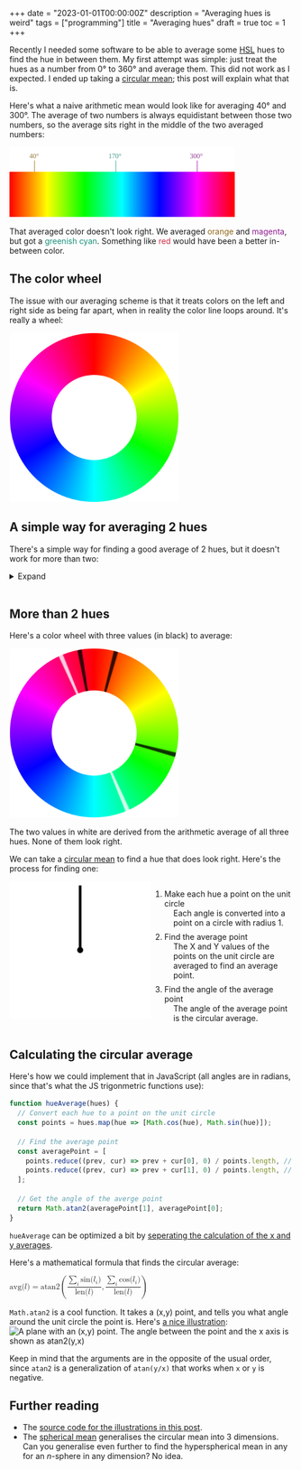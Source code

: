 +++
date = "2023-01-01T00:00:00Z"
description = "Averaging hues is weird"
tags = ["programming"]
title = "Averaging hues"
draft = true
toc = 1
+++

Recently I needed some software to be able to average some [HSL](https://en.wikipedia.org/wiki/HSL_and_HSV) hues to find the hue in between them. My first attempt was simple: just treat the hues as a number from 0° to 360° and average them. This did not work as I expected. I ended up taking a [circular mean](https://en.wikipedia.org/wiki/Circular_mean); this post will explain what that is.

Here's what a naive arithmetic mean would look like for averaging 40° and 300°. The average of two numbers is always equidistant between those two numbers, so the average sits right in the middle of the two averaged numbers:

<img src="color-line-avg.svg" width="400" alt="A color line with points indicated at 40° and 300°, and their average shown exactly between them at 170°">

That averaged color doesn't look right. We averaged <span style="color: hsl(40deg, 70%, 33%)">orange</span> and <span style="color: hsl(300deg, 70%, 33%)">magenta</span>, but got a <span style="color: hsl(170deg, 70%, 33%)">greenish cyan</span>. Something like <span style="color: hsl(350deg, 65%, 50%)">red</span> would have been a better in-between color.

## The color wheel

The issue with our averaging scheme is that it treats colors on the left and right side as being far apart, when in reality the color line loops around. It's really a wheel:

<img src="color-wheel.png" width="300" alt="A color wheel">

## A simple way for averaging 2 hues
There's a simple way for finding a good average of 2 hues, but it doesn't work for more than two:

<details>
<summary>Expand</summary>

On a wheel, there are *two* equidistant points from the two averaged numbers, shown in white. The one on the top of the circle is closer to the two inputs, and the other one is further from the two inputs. Here, the two averaged numbers are plotted in black, and the averages in white:

<div id="observablehq-twoHueWheel-47b658f5"></div>
<div id="observablehq-viewof-pieP1-47b658f5"></div>
<div id="observablehq-viewof-pieP2-47b658f5"></div>
<noscript>
  <img src="color-wheel-2-points.png" alt="A color wheel with two points. There are two average points on opposite sides of the circle, both between the two averaged points.">
</noscript>

The calculation for the two averages is simple: we can find one the usual way, by taking the average of the hues:

```js
function simpleAvg(p1, p2) {
  return (p1 + p2) / 2 }
```

And rotate the first average by 180° to get the second one:

```js
function oppositeAvg(p1, p2) {
  return (simpleAvg(p1, p2) + 180) % 360 }
```
We can use select of the two averages is closest to the points to use as our average hue.

</details>
<br>

## More than 2 hues

Here's a color wheel with three values (in black) to average:

<img src="color-wheel-3-points.png" width="300" alt="A color wheel with three values in black, and two averages in white">

The two values in white are derived from the arithmetic average of all three hues. None of them look right.

We can take a [circular mean](https://en.wikipedia.org/wiki/Circular_mean) to find a hue that does look right. Here's the process for finding one:

<div id="explainer-area">
  <div>
    <div id="observablehq-nCircExplainer-b1c5a5c2"></div>
    <div id="observablehq-nCircStyle-b1c5a5c2"></div>
    <noscript>
      <img src="nCircExplainer.svg" alt="TODO">
    </noscript>
  </div>
  <div>
    <ol id="explainer-step-list">
      <li id="explainer-phase-2">
        Make each hue a point on the unit circle
        <div>Each angle is converted into a point on a circle with radius 1.</div>
      </li>
      <li id="explainer-phase-3">
        Find the average point
        <div>The X and Y values of the points on the unit circle are averaged to find an average point.</div>
      </li>
      <li id="explainer-phase-4">
        Find the angle of the average point
        <div>The angle of the average point is the circular average.</div>
      </li>
    </ol>
    <button id="explainer-next" style="display: none">Next</button>
  </div>
</div>
<script type="module" async>
import {Runtime, Inspector} from "https://cdn.jsdelivr.net/npm/@observablehq/runtime@4/dist/runtime.js";
import define from "https://api.observablehq.com/d/00991c3084b248ef.js?v=3";
window.obsModule = new Runtime().module(define, name => {
  if (name === "nCircExplainer") return new Inspector(document.querySelector("#observablehq-nCircExplainer-b1c5a5c2"));
  if (name === "nCircStyle") return new Inspector(document.querySelector("#observablehq-nCircStyle-b1c5a5c2"));
  if (name === "twoHueWheel") return new Inspector(document.querySelector("#observablehq-twoHueWheel-47b658f5"));
  if (name === "viewof pieP1") return new Inspector(document.querySelector("#observablehq-viewof-pieP1-47b658f5"));
  if (name === "viewof pieP2") return new Inspector(document.querySelector("#observablehq-viewof-pieP2-47b658f5"));
  return ["phase"].includes(name);
});
// script is after element so it will always exist by now
const nextBtn = document.getElementById("explainer-next");
async function advancePhase() {
  (await obsModule.value("viewof advanceButton")).children[0].click();
  const phase = await obsModule.value("phase");
  nextBtn.textContent = phase === 4 ? "Reset" : "Next";
}
document.getElementById("explainer-area").addEventListener("click", advancePhase);
document.getElementById("explainer-step-list").style.color = "gray";
document.getElementById("explainer-next").style.display = "block";
</script>
<style>
  #explainer-area {
    display: flex;
    cursor: pointer;
  }
  #explainer-area li {
    margin-top: 0.5rem;
    transition: 0.333s color; 
  }
  #explainer-area li > div {
    margin-left: 1rem;
  }
  #explainer-next {
    margin-left: 2rem;
  }
</style>

## Calculating the circular average

 Here's how we could implement that in JavaScript (all angles are in radians, since that's what the JS trigonmetric functions use):
```js
function hueAverage(hues) {
  // Convert each hue to a point on the unit circle
  const points = hues.map(hue => [Math.cos(hue), Math.sin(hue)]);

  // Find the average point
  const averagePoint = [
    points.reduce((prev, cur) => prev + cur[0], 0) / points.length, // x
    points.reduce((prev, cur) => prev + cur[1], 0) / points.length, // y
  ];

  // Get the angle of the averge point
  return Math.atan2(averagePoint[1], averagePoint[0];
}
```

`hueAverage` can be optimized a bit by [seperating the calculation of the x and y averages](https://stackoverflow.com/a/8170595/10113238).

Here's a mathematical formula that finds the circular average:

<!-- taken from rendered KaTeX in notebook -->
<math xmlns="http://www.w3.org/1998/Math/MathML"><semantics><mrow><mstyle scriptlevel="0" displaystyle="true"><mtext>avg</mtext><mo stretchy="false">(</mo><mi>l</mi><mo stretchy="false">)</mo><mo>=</mo><mtext>atan2</mtext><mrow><mo fence="true">(</mo><mfrac><mrow><munder><mo>∑</mo><mi>i</mi></munder><mrow><mtext>sin</mtext><mrow><mo stretchy="false">(</mo><msub><mi>l</mi><mi>i</mi></msub><mo stretchy="false">)</mo></mrow></mrow></mrow><mrow><mtext>len</mtext><mo stretchy="false">(</mo><mi>l</mi><mo stretchy="false">)</mo></mrow></mfrac><mo separator="true">,</mo><mfrac><mrow><munder><mo>∑</mo><mi>i</mi></munder><mrow><mtext>cos</mtext><mrow><mo stretchy="false">(</mo><msub><mi>l</mi><mi>i</mi></msub><mo stretchy="false">)</mo></mrow></mrow></mrow><mrow><mtext>len</mtext><mo stretchy="false">(</mo><mi>l</mi><mo stretchy="false">)</mo></mrow></mfrac><mo fence="true">)</mo></mrow></mstyle></mrow><annotation encoding="text/html">Your browser doesn't support MathML. If you use a Chromium-based browser, I have good news: Chromium 106 <a href="https://groups.google.com/a/chromium.org/g/blink-dev/c/n4zf_3FWmAA/m/oait3tsMAQAJ">adds support for MathML</a>! Just wait for it to be released <a href="https://chromiumdash.appspot.com/schedule">next month</a>.</annotation></semantics></math>

`Math.atan2` is a cool function. It takes a (x,y) point, and tells you what angle around the unit circle the point is. Here's [a nice illustration](https://commons.wikimedia.org/wiki/File:Atan2definition.svg): 
<img src="https://smitop.com/ext/Atan2definition.svg" width="300" alt="A plane with an (x,y) point. The angle between the point and the x axis is shown as atan2(y,x)">

Keep in mind that the arguments are in the opposite of the usual order, since `atan2` is a generalization of `atan(y/x)` that works when `x` or `y` is negative.

## Further reading
- The [source code for the illustrations in this post](https://observablehq.com/@smitop/averaging-hues).
- The [spherical mean](https://en.wikipedia.org/wiki/Spherical_mean) generalises the circular mean into 3 dimensions. Can you generalise even further to find the hyperspherical mean in any for an *n*-sphere in any dimension? No idea.
